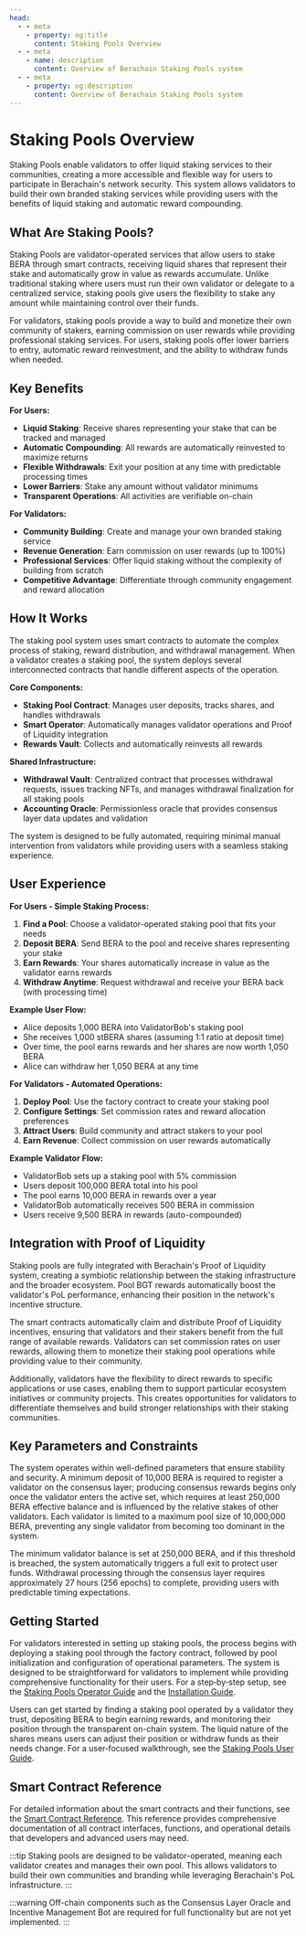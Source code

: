 ```yaml
---
head:
  - - meta
    - property: og:title
      content: Staking Pools Overview
  - - meta
    - name: description
      content: Overview of Berachain Staking Pools system
  - - meta
    - property: og:description
      content: Overview of Berachain Staking Pools system
---
```


<script setup>
  import config from '@berachain/config/constants.json';
</script>

# Staking Pools Overview

Staking Pools enable validators to offer liquid staking services to their communities, creating a more accessible and flexible way for users to participate in Berachain's network security. This system allows validators to build their own branded staking services while providing users with the benefits of liquid staking and automatic reward compounding.

## What Are Staking Pools?

Staking Pools are validator-operated services that allow users to stake BERA through smart contracts, receiving liquid shares that represent their stake and automatically grow in value as rewards accumulate. Unlike traditional staking where users must run their own validator or delegate to a centralized service, staking pools give users the flexibility to stake any amount while maintaining control over their funds.

For validators, staking pools provide a way to build and monetize their own community of stakers, earning commission on user rewards while providing professional staking services. For users, staking pools offer lower barriers to entry, automatic reward reinvestment, and the ability to withdraw funds when needed.

## Key Benefits

**For Users:**

- **Liquid Staking**: Receive shares representing your stake that can be tracked and managed
- **Automatic Compounding**: All rewards are automatically reinvested to maximize returns
- **Flexible Withdrawals**: Exit your position at any time with predictable processing times
- **Lower Barriers**: Stake any amount without validator minimums
- **Transparent Operations**: All activities are verifiable on-chain

**For Validators:**

- **Community Building**: Create and manage your own branded staking service
- **Revenue Generation**: Earn commission on user rewards (up to 100%)
- **Professional Services**: Offer liquid staking without the complexity of building from scratch
- **Competitive Advantage**: Differentiate through community engagement and reward allocation

## How It Works

The staking pool system uses smart contracts to automate the complex process of staking, reward distribution, and withdrawal management. When a validator creates a staking pool, the system deploys several interconnected contracts that handle different aspects of the operation.

**Core Components:**

- **Staking Pool Contract**: Manages user deposits, tracks shares, and handles withdrawals
- **Smart Operator**: Automatically manages validator operations and Proof of Liquidity integration
- **Rewards Vault**: Collects and automatically reinvests all rewards

**Shared Infrastructure:**

- **Withdrawal Vault**: Centralized contract that processes withdrawal requests, issues tracking NFTs, and manages withdrawal finalization for all staking pools
- **Accounting Oracle**: Permissionless oracle that provides consensus layer data updates and validation

The system is designed to be fully automated, requiring minimal manual intervention from validators while providing users with a seamless staking experience.

## User Experience

**For Users - Simple Staking Process:**

1. **Find a Pool**: Choose a validator-operated staking pool that fits your needs
2. **Deposit BERA**: Send BERA to the pool and receive shares representing your stake
3. **Earn Rewards**: Your shares automatically increase in value as the validator earns rewards
4. **Withdraw Anytime**: Request withdrawal and receive your BERA back (with processing time)

**Example User Flow:**

- Alice deposits 1,000 BERA into ValidatorBob's staking pool
- She receives 1,000 stBERA shares (assuming 1:1 ratio at deposit time)
- Over time, the pool earns rewards and her shares are now worth 1,050 BERA
- Alice can withdraw her 1,050 BERA at any time

**For Validators - Automated Operations:**

1. **Deploy Pool**: Use the factory contract to create your staking pool
2. **Configure Settings**: Set commission rates and reward allocation preferences
3. **Attract Users**: Build community and attract stakers to your pool
4. **Earn Revenue**: Collect commission on user rewards automatically

**Example Validator Flow:**

- ValidatorBob sets up a staking pool with 5% commission
- Users deposit 100,000 BERA total into his pool
- The pool earns 10,000 BERA in rewards over a year
- ValidatorBob automatically receives 500 BERA in commission
- Users receive 9,500 BERA in rewards (auto-compounded)

## Integration with Proof of Liquidity

Staking pools are fully integrated with Berachain's Proof of Liquidity system, creating a symbiotic relationship between the staking infrastructure and the broader ecosystem. Pool BGT rewards automatically boost the validator's PoL performance, enhancing their position in the network's incentive structure.

The smart contracts automatically claim and distribute Proof of Liquidity incentives, ensuring that validators and their stakers benefit from the full range of available rewards. Validators can set commission rates on user rewards, allowing them to monetize their staking pool operations while providing value to their community.

Additionally, validators have the flexibility to direct rewards to specific applications or use cases, enabling them to support particular ecosystem initiatives or community projects. This creates opportunities for validators to differentiate themselves and build stronger relationships with their staking communities.

## Key Parameters and Constraints

The system operates within well-defined parameters that ensure stability and security. A minimum deposit of 10,000 BERA is required to register a validator on the consensus layer; producing consensus rewards begins only once the validator enters the active set, which requires at least 250,000 BERA effective balance and is influenced by the relative stakes of other validators. Each validator is limited to a maximum pool size of 10,000,000 BERA, preventing any single validator from becoming too dominant in the system.

The minimum validator balance is set at 250,000 BERA, and if this threshold is breached, the system automatically triggers a full exit to protect user funds. Withdrawal processing through the consensus layer requires approximately 27 hours (256 epochs) to complete, providing users with predictable timing expectations.

## Getting Started

For validators interested in setting up staking pools, the process begins with deploying a staking pool through the factory contract, followed by pool initialization and configuration of operational parameters. The system is designed to be straightforward for validators to implement while providing comprehensive functionality for their users. For a step‑by‑step setup, see the [Staking Pools Operator Guide](/nodes/staking-pools/operators) and the [Installation Guide](/nodes/staking-pools/installation).

Users can get started by finding a staking pool operated by a validator they trust, depositing BERA to begin earning rewards, and monitoring their position through the transparent on-chain system. The liquid nature of the shares means users can adjust their position or withdraw funds as their needs change. For a user‑focused walkthrough, see the [Staking Pools User Guide](/nodes/staking-pools/users).

## Smart Contract Reference

For detailed information about the smart contracts and their functions, see the [Smart Contract Reference](/nodes/staking-pools/contracts). This reference provides comprehensive documentation of all contract interfaces, functions, and operational details that developers and advanced users may need.

:::tip
Staking pools are designed to be validator-operated, meaning each validator creates and manages their own pool. This allows validators to build their own communities and branding while leveraging Berachain's PoL infrastructure.
:::

:::warning
Off-chain components such as the Consensus Layer Oracle and Incentive Management Bot are required for full functionality but are not yet implemented.
:::
